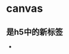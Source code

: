 # canvas
## <canvas>是h5中的新标签<br>
  <script type="text/javascript">
  var canvas=document.getElementById('myCanvas');
  var ctx=canvas.getContext('2d');
  ctx.fillStyle='#FF0000';
  ctx.fillRect(0,0,80,100);
  </script>

* 

